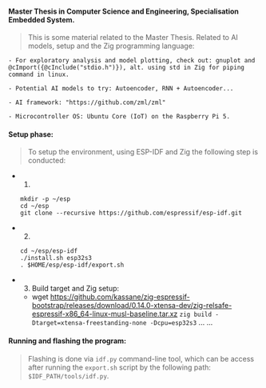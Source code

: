 #### Master Thesis in Computer Science and Engineering, Specialisation Embedded System.

>This is some material related to the Master Thesis. Related to AI models, setup and the Zig programming language: 

    - For exploratory analysis and model plotting, check out: gnuplot and 
    @cImport({@cInclude("stdio.h")}), alt. using std in Zig for piping command in linux. 

    - Potential AI models to try: Autoencoder, RNN + Autoencoder...

    - AI framework: "https://github.com/zml/zml"

    - Microcontroller OS: Ubuntu Core (IoT) on the Raspberry Pi 5.


#### Setup phase: 

>To setup the environment, using ESP-IDF and Zig the following step is conducted: 

- 1. 
    ```
    mkdir -p ~/esp
    cd ~/esp
    git clone --recursive https://github.com/espressif/esp-idf.git
    ```
- 2. 
    ```
    cd ~/esp/esp-idf
    ./install.sh esp32s3
    . $HOME/esp/esp-idf/export.sh
    ```
- 3. Build target and Zig setup:
    - wget https://github.com/kassane/zig-espressif-bootstrap/releases/download/0.14.0-xtensa-dev/zig-relsafe-espressif-x86_64-linux-musl-baseline.tar.xz
    `zig build -Dtarget=xtensa-freestanding-none -Dcpu=esp32s3`
    ...
    ...

#### Running and flashing the program: 

>Flashing is done via `idf.py` command-line tool, which can be access after running the `export.sh` script by the following path: `$IDF_PATH/tools/idf.py`. 
